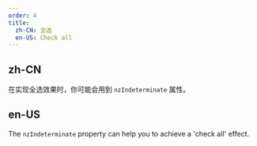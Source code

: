 ```yaml
---
order: 4
title:
  zh-CN: 全选
  en-US: Check all
---
```


## zh-CN

在实现全选效果时，你可能会用到 `nzIndeterminate` 属性。

## en-US

The `nzIndeterminate` property can help you to achieve a 'check all' effect.
